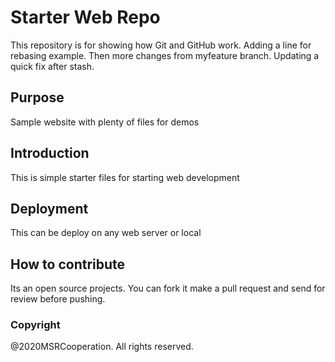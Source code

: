 # Starter Web Repo

This repository is for showing how Git and GitHub work.
Adding a line for rebasing example. Then more changes from myfeature branch. Updating a quick fix after stash.

## Purpose

Sample website with plenty of files for demos

## Introduction

This is simple starter files for starting web development

## Deployment

This can be deploy on any web server or local

## How to contribute

Its an open source projects. You can fork it make a pull request and send for review before pushing.

### Copyright

@2020MSRCooperation. All rights reserved.